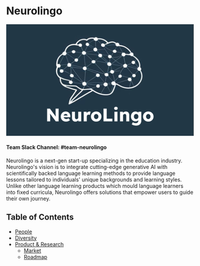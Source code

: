 # Neurolingo

![Team Logo](./logo.png)

#### Team Slack Channel: #team\-neurolingo

Neurolingo is a next-gen start-up specializing in the education industry. Neurolingo's vision is to integrate cutting-edge generative AI with scientifically backed language learning methods to provide language lessons tailored to individuals' unique backgrounds and learning styles. Unlike other language learning products which mould language learners into fixed curricula, Neurolingo offers solutions that empower users to guide their own journey.

Table of Contents
---

- [People](./team/)
- [Diversity](./team/diversity.md)
- [Product & Research](./product_research/)
    - [Market](./product_research/market.md)
    - [Roadmap](./product_research/roadmap.md)
